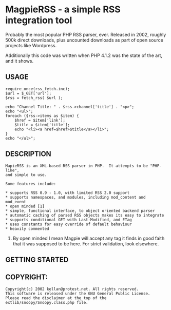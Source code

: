 # MagpieRSS - a simple RSS integration tool

Probably the most popular PHP RSS parser, ever.  Released in 2002, roughly 500k direct downloads, plus uncounted downloads as part of open source projects like Wordpress.

Additionally this code was written when PHP 4.1.2 was the state of the art, and it shows.

## USAGE

	require_once(rss_fetch.inc);
	$url = $_GET['url'];
	$rss = fetch_rss( $url );

	echo "Channel Title: " . $rss->channel['title'] . "<p>";
	echo "<ul>";
	foreach ($rss->items as $item) {
		$href = $item['link'];
		$title = $item['title'];
		echo "<li><a href=$href>$title</a></li>";
	}
	echo "</ul>";

## DESCRIPTION

	MapieRSS is an XML-based RSS parser in PHP.  It attempts to be "PHP-like",
	and simple to use.

	Some features include:

	* supports RSS 0.9 - 1.0, with limited RSS 2.0 support
	* supports namespaces, and modules, including mod_content and mod_event
	* open minded [1]
	* simple, functional interface, to object oriented backend parser
	* automatic caching of parsed RSS objects makes its easy to integrate
	* supports conditional GET with Last-Modified, and ETag
	* uses constants for easy override of default behaviour
	* heavily commented


1. By open minded I mean Magpie will accept any tag it finds in good faith that
   it was supposed to be here.  For strict validation, look elsewhere.


## GETTING STARTED



## COPYRIGHT:

	Copyright(c) 2002 kellan@protest.net. All rights reserved.
	This software is released under the GNU General Public License.
	Please read the disclaimer at the top of the extlib/snoopy/Snoopy.class.php file.
